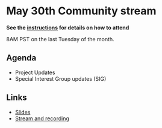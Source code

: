 # May 30th Community stream

**See the [instructions](../README.md) for details on how to attend**

8AM PST on the last Tuesday of the month.

## Agenda

- Project Updates
- Special Interest Group updates (SIG)

## Links

- [Slides](https://docs.google.com/presentation/d/1lJHhCnh5UwVIyIRkLjMVrq3dIVDkkB6sHrMJHe4BBHs/edit?usp=sharing)
- [Stream and recording](https://www.youtube.com/watch?v=7JbQVdYPoI8)
